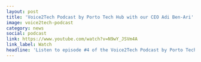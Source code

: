 ```yaml
---
layout: post
title: 'Voice2Tech Podcast by Porto Tech Hub with our CEO Adi Ben-Ari'
image: voice2tech-podcast
category: news
social: podcast
link: https://www.youtube.com/watch?v=N9wY_JSVm4A
link_label: Watch
headline: 'Listen to episode #4 of the Voice2Tech Podcast by Porto Tech Hub with our CEO, Adi Ben-Ari, where he dived into what blockchain is, its applications and its future.'
---
```

